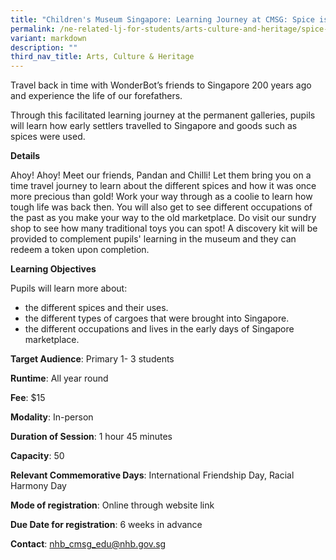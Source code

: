```yaml
---
title: "Children's Museum Singapore: Learning Journey at CMSG: Spice is Nice"
permalink: /ne-related-lj-for-students/arts-culture-and-heritage/spice-is-nice/
variant: markdown
description: ""
third_nav_title: Arts, Culture & Heritage
---
```

Travel back in time with WonderBot’s friends to Singapore 200 years ago and experience the life of our forefathers. 

Through this facilitated learning journey at the permanent galleries, pupils will learn how early settlers travelled to Singapore and goods such as spices were used.

**Details**	

Ahoy! Ahoy! Meet our friends, Pandan and Chilli!  Let them bring you on a time travel journey to learn about the different spices and how it was once more precious than gold!  Work your way through as a coolie to learn how tough life was back then. You will also get to see different occupations of the past as you make your way to the old marketplace. Do visit our sundry shop to see how many traditional toys you can spot!  A discovery kit will be provided to complement pupils' learning in the museum and they can redeem a token upon completion.
		
**Learning Objectives**

Pupils will learn more about:  
* the different spices and their uses. 
* the different types of cargoes that were brought into Singapore. 
* the different occupations and lives in the early days of Singapore marketplace.
		
**Target Audience**: Primary 1- 3 students
		
**Runtime**: All year round		
		
**Fee**: $15		
		
**Modality**: In-person
		
**Duration of Session**: 1 hour 45 minutes	
		
**Capacity**: 50		
		
**Relevant Commemorative Days**: International Friendship Day, Racial Harmony Day		

**Mode of registration**: Online through website link	
		
**Due Date for registration**: 6 weeks in advance		
		
**Contact**: nhb_cmsg_edu@nhb.gov.sg

